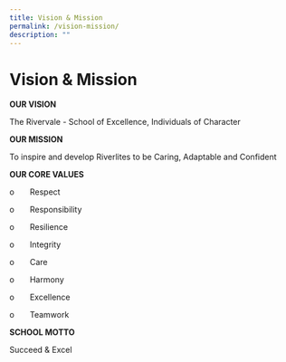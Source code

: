 ```yaml
---
title: Vision & Mission
permalink: /vision-mission/
description: ""
---
```

Vision & Mission
================

  

**OUR VISION**  
  
The Rivervale - School of Excellence, Individuals of Character


**OUR MISSION**
  
To inspire and develop Riverlites to be Caring, Adaptable and Confident


**OUR CORE VALUES**  


o       Respect

o       Responsibility

o       Resilience

o       Integrity

o       Care

o       Harmony

o       Excellence

o       Teamwork  

**SCHOOL MOTTO**  
  
Succeed & Excel